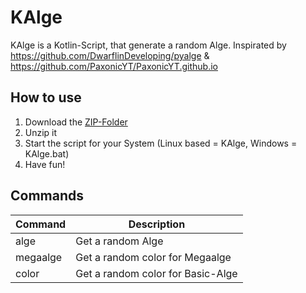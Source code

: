 # KAlge

KAlge is a Kotlin-Script, that generate a random Alge. Inspirated by https://github.com/DwarflinDeveloping/pyalge & https://github.com/PaxonicYT/PaxonicYT.github.io

## How to use

1. Download the [ZIP-Folder](https://github.com/DerTev/KAlge/releases/download/1.0.0/KAlge.zip)
2. Unzip it 
3. Start the script for your System (Linux based = KAlge, Windows = KAlge.bat)
4. Have fun!

## Commands

Command | Description
------------ | -------------
alge | Get a random Alge
megaalge | Get a random color for Megaalge
color | Get a random color for Basic-Alge
